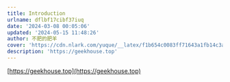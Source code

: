 ```yaml
---
title: Introduction
urlname: dflbf17cibf37iuq
date: '2024-03-08 00:05:06'
updated: '2024-05-15 11:48:26'
author: 不肥的肥羊
cover: 'https://cdn.nlark.com/yuque/__latex/f1b654c0083ff71643a1fb14c3ad66d4.svg'
description: 'https://geekhouse.top'
---
```

[https://geekhouse.top](https://geekhouse.top)
